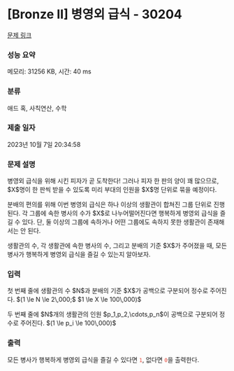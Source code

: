 # [Bronze II] 병영외 급식 - 30204 

[문제 링크](https://www.acmicpc.net/problem/30204) 

### 성능 요약

메모리: 31256 KB, 시간: 40 ms

### 분류

애드 혹, 사칙연산, 수학

### 제출 일자

2023년 10월 7일 20:34:58

### 문제 설명

<p>병영외 급식을 위해 시킨 피자가 곧 도착한다! 그러나 피자 한 판의 양이 꽤 많으므로, $X$명이 한 판씩 받을 수 있도록 미리 부대의 인원을 $X$명 단위로 묶을 예정이다.</p>

<p>분배의 편의를 위해 이번 병영외 급식은 하나 이상의 생활관이 합쳐진 그룹 단위로 진행된다. 각 그룹에 속한 병사의 수가 $X$로 나누어떨어진다면 행복하게 병영외 급식을 즐길 수 있다. 단, 둘 이상의 그룹에 속하거나 어떤 그룹에도 속하지 못한 생활관이 존재해서는 안 된다.</p>

<p>생활관의 수, 각 생활관에 속한 병사의 수, 그리고 분배의 기준 $X$가 주어졌을 때, 모든 병사가 행복하게 병영외 급식을 즐길 수 있는지 알아보자.</p>

### 입력 

 <p>첫 번째 줄에 생활관의 수 $N$과 분배의 기준 $X$가 공백으로 구분되어 정수로 주어진다. $(1 \le N \le 2\,000;$ $1 \le X \le 100\,000)$</p>

<p>두 번째 줄에 $N$개의 생활관의 인원 $p_1,p_2,\cdots,p_n$이 공백으로 구분되어 정수로 주어진다. $(1 \le p_i \le 100\,000)$</p>

### 출력 

 <p>모든 병사가 행복하게 병영외 급식을 즐길 수 있다면 <span style="color:#e74c3c;"><code>1</code></span>, 없다면 <span style="color:#e74c3c;"><code>0</code></span>을 출력한다.</p>

